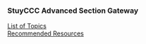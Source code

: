 ### StuyCCC Advanced Section Gateway

[List of Topics](/Advanced/CCCtopics)  
[Recommended Resources](/Advanced/Resources)